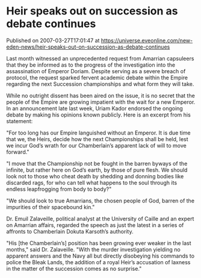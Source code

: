 # Heir speaks out on succession as debate continues
Published on 2007-03-27T17:01:47 at https://universe.eveonline.com/new-eden-news/heir-speaks-out-on-succession-as-debate-continues

Last month witnessed an unprecedented request from Amarrian capsuleers that they be informed as to the progress of the investigation into the assassination of Emperor Doriam. Despite serving as a severe breach of protocol, the request sparked fervent academic debate within the Empire regarding the next Succession championships and what form they will take.   
  
While no outright dissent has been aired on the issue, it is no secret that the people of the Empire are growing impatient with the wait for a new Emperor. In an announcement late last week, Uriam Kador endorsed the ongoing debate by making his opinions known publicly. Here is an excerpt from his statement:   
  
"For too long has our Empire languished without an Emperor. It is due time that we, the Heirs, decide how the next Championships shall be held, lest we incur God’s wrath for our Chamberlain’s apparent lack of will to move forward."   
  
"I move that the Championship not be fought in the barren byways of the infinite, but rather here on God’s earth, by those of pure flesh. We should look not to those who cheat death by shedding and donning bodies like discarded rags, for who can tell what happens to the soul through its endless leapfrogging from body to body?"   
  
"We should look to true Amarrians, the chosen people of God, barren of the impurities of their spacebound kin."   
  
Dr. Emuil Zalaveille, political analyst at the University of Caille and an expert on Amarrian affairs, regarded the speech as just the latest in a series of affronts to Chamberlain Dokuta Karsoth’s authority.   
  
"His [the Chamberlain’s] position has been growing ever weaker in the last months," said Dr. Zalaveille. "With the murder investigation yielding no apparent answers and the Navy all but directly disobeying his commands to police the Bleak Lands, the addition of a royal Heir’s accusation of laxness in the matter of the succession comes as no surprise."

